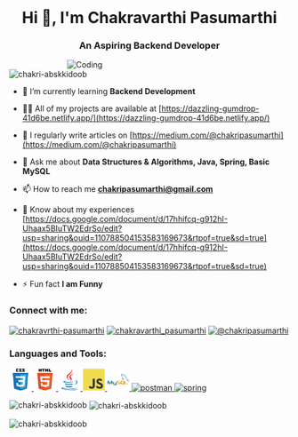 <img src="https://promwad.com/sites/default/files/promwad_com_backend_development_banner_1920.jpg" alt="">
<h1 align="center">Hi 👋, I'm Chakravarthi Pasumarthi</h1>
<h3 align="center">An Aspiring Backend Developer</h3>
 <img align="right" alt="Coding" width="400" src="https://cdn.dribbble.com/users/1162077/screenshots/3848914/programmer.gif">


<p align="left"> <img src="https://komarev.com/ghpvc/?username=chakri-abskkidoob&label=Profile%20views&color=0e75b6&style=flat" alt="chakri-abskkidoob" /> </p>

- 🌱 I’m currently learning **Backend Development**

- 👨‍💻 All of my projects are available at [https://dazzling-gumdrop-41d6be.netlify.app/](https://dazzling-gumdrop-41d6be.netlify.app/)

- 📝 I regularly write articles on [https://medium.com/@chakripasumarthi](https://medium.com/@chakripasumarthi)

- 💬 Ask me about **Data Structures & Algorithms, Java, Spring, Basic MySQL**

- 📫 How to reach me **chakripasumarthi@gmail.com**

- 📄 Know about my experiences [https://docs.google.com/document/d/17hhifcq-g912hI-Uhaax5BIuTW2EdrSo/edit?usp=sharing&ouid=110788504153583169673&rtpof=true&sd=true](https://docs.google.com/document/d/17hhifcq-g912hI-Uhaax5BIuTW2EdrSo/edit?usp=sharing&ouid=110788504153583169673&rtpof=true&sd=true)

- ⚡ Fun fact **I am Funny**

<h3 align="left">Connect with me:</h3>
<p align="left">
<a href="https://linkedin.com/in/chakravrthi-pasumarthi" target="blank"><img align="center" src="https://raw.githubusercontent.com/rahuldkjain/github-profile-readme-generator/master/src/images/icons/Social/linked-in-alt.svg" alt="chakravrthi-pasumarthi" height="30" width="40" /></a>
<a href="https://instagram.com/chakravarthi_pasumarthi" target="blank"><img align="center" src="https://raw.githubusercontent.com/rahuldkjain/github-profile-readme-generator/master/src/images/icons/Social/instagram.svg" alt="chakravarthi_pasumarthi" height="30" width="40" /></a>
<a href="https://medium.com/@chakripasumarthi" target="blank"><img align="center" src="https://raw.githubusercontent.com/rahuldkjain/github-profile-readme-generator/master/src/images/icons/Social/medium.svg" alt="@chakripasumarthi" height="30" width="40" /></a>
</p>

<h3 align="left">Languages and Tools:</h3>
<p align="left"> <a href="https://www.w3schools.com/css/" target="_blank" rel="noreferrer"> <img src="https://raw.githubusercontent.com/devicons/devicon/master/icons/css3/css3-original-wordmark.svg" alt="css3" width="40" height="40"/> </a> <a href="https://www.w3.org/html/" target="_blank" rel="noreferrer"> <img src="https://raw.githubusercontent.com/devicons/devicon/master/icons/html5/html5-original-wordmark.svg" alt="html5" width="40" height="40"/> </a> <a href="https://www.java.com" target="_blank" rel="noreferrer"> <img src="https://raw.githubusercontent.com/devicons/devicon/master/icons/java/java-original.svg" alt="java" width="40" height="40"/> </a> <a href="https://developer.mozilla.org/en-US/docs/Web/JavaScript" target="_blank" rel="noreferrer"> <img src="https://raw.githubusercontent.com/devicons/devicon/master/icons/javascript/javascript-original.svg" alt="javascript" width="40" height="40"/> </a> <a href="https://www.mysql.com/" target="_blank" rel="noreferrer"> <img src="https://raw.githubusercontent.com/devicons/devicon/master/icons/mysql/mysql-original-wordmark.svg" alt="mysql" width="40" height="40"/> </a> <a href="https://postman.com" target="_blank" rel="noreferrer"> <img src="https://www.vectorlogo.zone/logos/getpostman/getpostman-icon.svg" alt="postman" width="40" height="40"/> </a> <a href="https://spring.io/" target="_blank" rel="noreferrer"> <img src="https://www.vectorlogo.zone/logos/springio/springio-icon.svg" alt="spring" width="40" height="40"/> </a> </p>

<p><img align="left" src="https://github-readme-stats.vercel.app/api/top-langs?username=chakri-abskkidoob&show_icons=true&locale=en&layout=compact" alt="chakri-abskkidoob" /></p>

<p>&nbsp;<img align="center" src="https://github-readme-stats.vercel.app/api?username=chakri-abskkidoob&show_icons=true&locale=en" alt="chakri-abskkidoob" /></p>

<p><img align="center" src="https://github-readme-streak-stats.herokuapp.com/?user=chakri-abskkidoob&" alt="chakri-abskkidoob" /></p>

